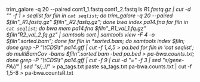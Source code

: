 trim_galore -q 20 --paired cont1_1.fastq cont1_2.fastq
ls *_R1.fastq.gz | cut -d "_" -f 1 > seqlist
for filn in `cat seqlist`; do trim_galore -q 20 --paired $filn"_R1.fastq.gz" $filn"_R2.fastq.gz"; done
bwa index pa14.fna 
for filn in `cat seqlist`; do bwa mem pa14.fna $filn"_R1_val_1.fq.gz" $filn"_R2_val_2.fq.gz" | samtools sort | samtools view -F 4 -o $filn".sorted.bam"; done
for filn in *sorted.bam; do samtools index $filn; done
grep -P "\tCDS\t" pa14.gff | cut -f 1,4,5 > pa.bed
for filn in 'cat seqlist'; do multiBamCov -bams $filn".sorted.bam -bed pa.bed > pa-bwa.counts.txt; done
grep -P "\tCDS\t" pa14.gff | cut -f 9 | cut -d "=" -f 3 | sed "s/gene-PA_//" | sed "s/;.*//" > pa_tags.txt
paste sa_tags.txt pa-bwa.counts.txt | cut -f 1,5-8 > pa-bwa.countsR.txt 
